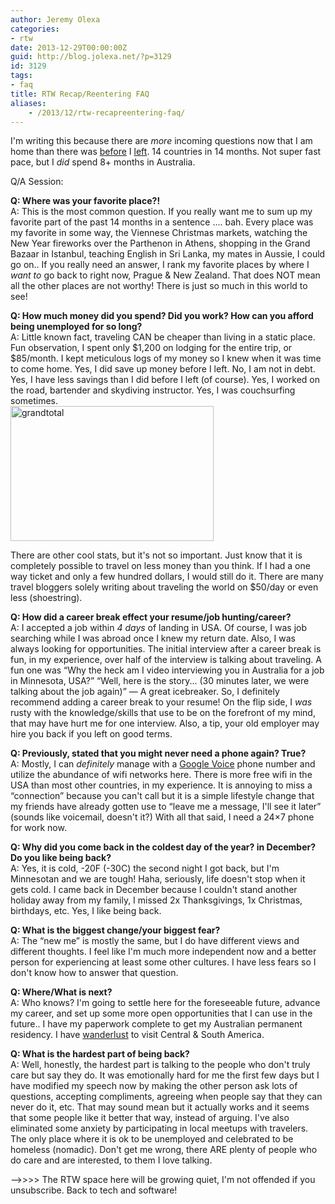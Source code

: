 ```yaml
---
author: Jeremy Olexa
categories:
- rtw
date: 2013-12-29T00:00:00Z
guid: http://blog.jolexa.net/?p=3129
id: 3129
tags:
- faq
title: RTW Recap/Reentering FAQ
aliases:
    - /2013/12/rtw-recapreentering-faq/
---
```


I'm writing this because there are *more* incoming questions now that I am home than there was [before][1] I [left][2]. 14 countries in 14 months. Not super fast pace, but I *did* spend 8+ months in Australia.

Q/A Session:

**Q: Where was your favorite place?!**  
A: This is the most common question. If you really want me to sum up my favorite part of the past 14 months in a sentence .... bah. Every place was my favorite in some way, the Viennese Christmas markets, watching the New Year fireworks over the Parthenon in Athens, shopping in the Grand Bazaar in Istanbul, teaching English in Sri Lanka, my mates in Aussie, I could go on.. If you really need an answer, I rank my favorite places by where I *want to* go back to right now, Prague & New Zealand. That does NOT mean all the other places are not worthy! There is just so much in this world to see!

**Q: How much money did you spend? Did you work? How can you afford being unemployed for so long?**  
A: Little known fact, traveling CAN be cheaper than living in a static place. Fun observation, I spent only $1,200 on lodging for the entire trip, or $85/month. I kept meticulous logs of my money so I knew when it was time to come home. Yes, I did save up money before I left. No, I am not in debt. Yes, I have less savings than I did before I left (of course). Yes, I worked on the road, bartender and skydiving instructor. Yes, I was couchsurfing sometimes.  
<img class="alignleft size-full wp-image-3132" alt="grandtotal" src="https://blog.jolexa.net/wp-content/uploads/2013/12/Screen-Shot-2013-12-22-at-14.06.16-PM.png" width="325" height="216" />

There are other cool stats, but it's not so important. Just know that it is completely possible to travel on less money than you think. If I had a one way ticket and only a few hundred dollars, I would still do it. There are many travel bloggers solely writing about traveling the world on $50/day or even less (shoestring).

**Q: How did a career break effect your resume/job hunting/career?**  
A: I accepted a job within *4 days* of landing in USA. Of course, I was job searching while I was abroad once I knew my return date. Also, I was always looking for opportunities. The initial interview after a career break is fun, in my experience, over half of the interview is talking about traveling. A fun one was &#8220;Why the heck am I video interviewing you in Australia for a job in Minnesota, USA?&#8221; &#8220;Well, here is the story... (30 minutes later, we were talking about the job again)&#8221; &#8212; A great icebreaker. So, I definitely recommend adding a career break to your resume! On the flip side, I *was* rusty with the knowledge/skills that use to be on the forefront of my mind, that may have hurt me for one interview. Also, a tip, your old employer may hire you back if you left on good terms.

**Q: Previously, stated that you might never need a phone again? True?**  
A: Mostly, I can *definitely* manage with a [Google Voice][3] phone number and utilize the abundance of wifi networks here. There is more free wifi in the USA than most other countries, in my experience. It is annoying to miss a &#8220;connection&#8221; because you can't call but it is a simple lifestyle change that my friends have already gotten use to &#8220;leave me a message, I'll see it later&#8221; (sounds like voicemail, doesn't it?) With all that said, I need a 24&#215;7 phone for work now.

**Q: Why did you come back in the coldest day of the year? in December? Do you like being back?**  
A: Yes, it is cold, -20F (-30C) the second night I got back, but I'm Minnesotan and we are tough! Haha, seriously, life doesn't stop when it gets cold. I came back in December because I couldn't stand another holiday away from my family, I missed 2x Thanksgivings, 1x Christmas, birthdays, etc. Yes, I like being back.

**Q: What is the biggest change/your biggest fear?**  
A: The &#8220;new me&#8221; is mostly the same, but I do have different views and different thoughts. I feel like I'm much more independent now and a better person for experiencing at least some other cultures. I have less fears so I don't know how to answer that question.

**Q: Where/What is next?**  
A: Who knows? I'm going to settle here for the foreseeable future, advance my career, and set up some more open opportunities that I can use in the future.. I have my paperwork complete to get my Australian permanent residency. I have [wanderlust][4] to visit Central & South America.

**Q: What is the hardest part of being back?**  
A: Well, honestly, the hardest part is talking to the people who don't truly care but say they do. It was emotionally hard for me the first few days but I have modified my speech now by making the other person ask lots of questions, accepting compliments, agreeing when people say that they can never do it, etc. That may sound mean but it actually works and it seems that some people like it better that way, instead of arguing. I've also eliminated some anxiety by participating in local meetups with travelers. The only place where it is ok to be unemployed and celebrated to be homeless (nomadic). Don't get me wrong, there ARE plenty of people who do care and are interested, to them I love talking.

&#8212;->>>> The RTW space here will be growing quiet, I'm not offended if you unsubscribe. Back to tech and software!

 [1]: http://blog.jolexa.net/2012/09/rtw-trip-what-people-are-asking-me-faq/
 [2]: http://blog.jolexa.net/2012/08/announcing-my-long-term-travel-plans/
 [3]: http://blog.jolexa.net/2012/09/dropping-celluar-using-google-voice-only/
 [4]: http://www.merriam-webster.com/dictionary/wanderlust